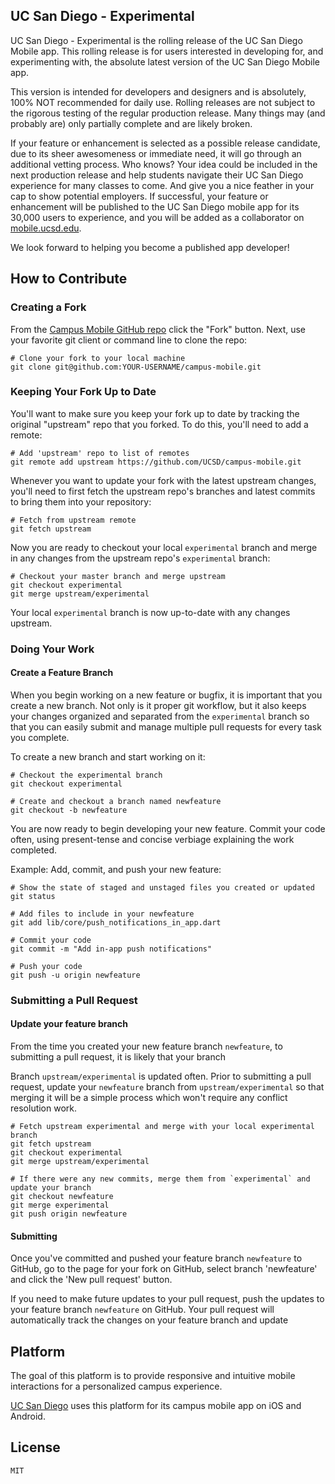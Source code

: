 <!-- codemagic test -->
## UC San Diego - Experimental

UC San Diego - Experimental is the rolling release of the UC San Diego Mobile app. This rolling release is for users interested in developing for, and experimenting with, the absolute latest version of the UC San Diego Mobile app.

This version is intended for developers and designers and is absolutely, 100% NOT recommended for daily use. Rolling releases are not subject to the rigorous testing of the regular production release. Many things may (and probably are) only partially complete and are likely broken. 

If your feature or enhancement is selected as a possible release candidate, due to its sheer awesomeness or immediate need, it will go through an additional vetting process. Who knows? Your idea could be included in the next production release and help students navigate their UC San Diego experience for many classes to come. And give you a nice feather in your cap to show potential employers. If successful, your feature or enhancement will be published to the UC San Diego mobile app for its 30,000 users to experience, and you will be added as a collaborator on [mobile.ucsd.edu](https://mobile.ucsd.edu/).

We look forward to helping you become a published app developer!


## How to Contribute

### Creating a Fork

From the [Campus Mobile GitHub repo](https://github.com/UCSD/campus-mobile) click the "Fork" button. Next, use your favorite git client or command line to clone the repo:

```shell
# Clone your fork to your local machine
git clone git@github.com:YOUR-USERNAME/campus-mobile.git
```

### Keeping Your Fork Up to Date
You'll want to make sure you keep your fork up to date by tracking the original "upstream" repo that you forked. To do this, you'll need to add a remote:

```shell
# Add 'upstream' repo to list of remotes
git remote add upstream https://github.com/UCSD/campus-mobile.git
```

Whenever you want to update your fork with the latest upstream changes, you'll need to first fetch the upstream repo's branches and latest commits to bring them into your repository:
```shell
# Fetch from upstream remote
git fetch upstream
```

Now you are ready to checkout your local `experimental` branch and merge in any changes from the upstream repo's `experimental` branch:
```shell
# Checkout your master branch and merge upstream
git checkout experimental
git merge upstream/experimental
```

Your local `experimental` branch is now up-to-date with any changes upstream.

### Doing Your Work


#### Create a Feature Branch
When you begin working on a new feature or bugfix, it is important that you create a new branch. Not only is it proper git workflow, but it also keeps your changes organized and separated from the `experimental` branch so that you can easily submit and manage multiple pull requests for every task you complete.

To create a new branch and start working on it:

```shell
# Checkout the experimental branch
git checkout experimental

# Create and checkout a branch named newfeature
git checkout -b newfeature
```

You are now ready to begin developing your new feature. Commit your code often, using present-tense and concise verbiage explaining the work completed.

Example: Add, commit, and push your new feature:
```shell
# Show the state of staged and unstaged files you created or updated
git status

# Add files to include in your newfeature
git add lib/core/push_notifications_in_app.dart

# Commit your code
git commit -m "Add in-app push notifications"

# Push your code
git push -u origin newfeature

```


### Submitting a Pull Request

#### Update your feature branch
From the time you created your new feature branch `newfeature`, to submitting a pull request, it is likely that your branch 

Branch `upstream/experimental` is updated often. Prior to submitting a pull request, update your `newfeature` branch from `upstream/experimental` so that merging it will be a simple process which won't require any conflict resolution work.
```shell
# Fetch upstream experimental and merge with your local experimental branch
git fetch upstream
git checkout experimental
git merge upstream/experimental

# If there were any new commits, merge them from `experimental` and update your branch
git checkout newfeature
git merge experimental
git push origin newfeature
```


#### Submitting
Once you've committed and pushed your feature branch `newfeature` to GitHub, go to the page for your fork on GitHub, select branch 'newfeature' and click the 'New pull request' button.

If you need to make future updates to your pull request, push the updates to your feature branch `newfeature` on GitHub. Your pull request will automatically track the changes on your feature branch and update



## Platform
The goal of this platform is to provide responsive and intuitive mobile interactions for a personalized campus experience.

[UC San Diego](https://mobile.ucsd.edu/) uses this platform for its campus mobile app on iOS and Android.


## License
	MIT